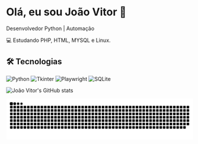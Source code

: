 # Olá, eu sou João Vitor 👋
Desenvolvedor Python | Automação

💻 Estudando PHP, HTML, MYSQL e Linux.

## 🛠 Tecnologias
![Python](https://img.shields.io/badge/-Python-333333?style=flat&logo=python)
![Tkinter](https://img.shields.io/badge/-Tkinter-ff69b4?style=flat)
![Playwright](https://img.shields.io/badge/-Playwright-000000?style=flat)
![SQLite](https://img.shields.io/badge/-SQLite-003b57?style=flat)

![João Vitor's GitHub stats](https://github-readme-stats.vercel.app/api?username=JoaoMz&show_icons=true&theme=radical)

<picture>
  <source
    media="(prefers-color-scheme: dark)"
    srcset="https://raw.githubusercontent.com/platane/snk/output/github-contribution-grid-snake-dark.svg"
  />
  <source
    media="(prefers-color-scheme: light)"
    srcset="https://raw.githubusercontent.com/platane/snk/output/github-contribution-grid-snake.svg"
  />
  <img
    alt="github contribution grid snake animation"
    src="https://raw.githubusercontent.com/platane/snk/output/github-contribution-grid-snake.svg"
  />
</picture>
